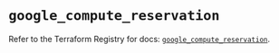 # `google_compute_reservation`

Refer to the Terraform Registry for docs: [`google_compute_reservation`](https://registry.terraform.io/providers/hashicorp/google-beta/5.22.0/docs/resources/google_compute_reservation).
